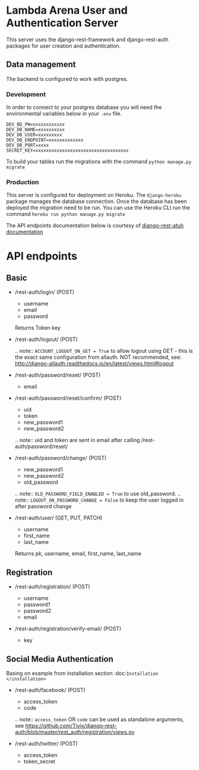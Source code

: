 # Lambda Arena User and Authentication Server
This server uses the django-rest-framework and django-rest-auth packages for user creation and authentication. 

## Data management
The backend is configured to work with postgres. 

### Development
In order to connect to your postgres database you will need the environmental variables
below in your `.env` file.
```
DEV_BD_PW=xxxxxxxxxxxx
DEV_DB_NAME=xxxxxxxxxx
DEV_DB_USER=xxxxxxxxx
DEV_DB_ENDPOINT=xxxxxxxxxxxxx
DEV_DB_PORT=xxxx
SECRET_KEY=xxxxxxxxxxxxxxxxxxxxxxxxxxxxxxxxxxx
```

To build your tables run the migrations with the command `python manage.py migrate`

### Production
This server is configured for deployment on Heroku. The `django-heroku` package 
manages the database connection. Once the database has been deployed the migration 
need to be run. You can use the Heroku CLI run the command `heroku run python manage.py migrate`


The API endpoints documentation below is courtesy of [django-rest-atuh documentation](https://github.com/Tivix/django-rest-auth)

API endpoints
=============

Basic
-----

- /rest-auth/login/ (POST)

    - username
    - email
    - password

    Returns Token key

- /rest-auth/logout/ (POST)

    .. note:: ``ACCOUNT_LOGOUT_ON_GET = True`` to allow logout using GET - this is the exact same configuration from allauth. NOT recommended, see: http://django-allauth.readthedocs.io/en/latest/views.html#logout

- /rest-auth/password/reset/ (POST)

    - email

- /rest-auth/password/reset/confirm/ (POST)

    - uid
    - token
    - new_password1
    - new_password2

    .. note:: uid and token are sent in email after calling /rest-auth/password/reset/

- /rest-auth/password/change/ (POST)

    - new_password1
    - new_password2
    - old_password

    .. note:: ``OLD_PASSWORD_FIELD_ENABLED = True`` to use old_password.
    .. note:: ``LOGOUT_ON_PASSWORD_CHANGE = False`` to keep the user logged in after password change

- /rest-auth/user/ (GET, PUT, PATCH)

    - username
    - first_name
    - last_name

    Returns pk, username, email, first_name, last_name


Registration
------------

- /rest-auth/registration/ (POST)

    - username
    - password1
    - password2
    - email

- /rest-auth/registration/verify-email/ (POST)

    - key


Social Media Authentication
---------------------------

Basing on example from installation section :doc:`Installation </installation>`

- /rest-auth/facebook/ (POST)

    - access_token
    - code

    .. note:: ``access_token`` OR ``code`` can be used as standalone arguments, see https://github.com/Tivix/django-rest-auth/blob/master/rest_auth/registration/views.py

- /rest-auth/twitter/ (POST)

    - access_token
    - token_secret